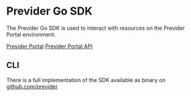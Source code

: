 # Previder Go SDK

The Previder Go SDK is used to interact with resources on the Previder Portal environment. 

[Previder Portal](https://portal.previder.nl)
[Previder Portal API](https://portal.previder.nl/api-docs.html)

## CLI
There is a full implementation of the SDK available as binary on [github.com/previder](https://github.com/previder/previder-cli)

